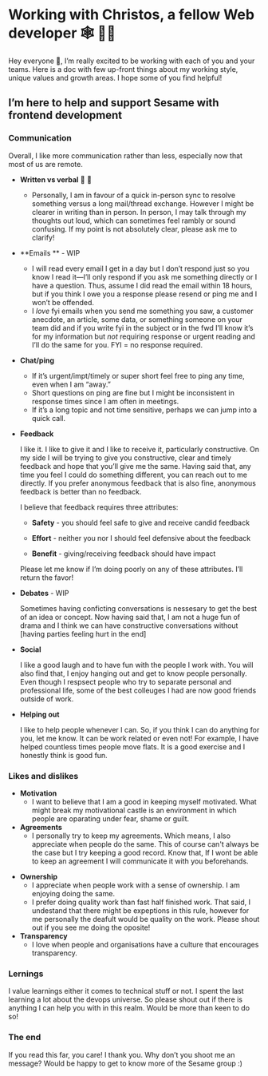 # Working with Christos, a fellow Web developer :spider_web: :man_technologist:

Hey everyone :wave:, I’m really excited to be working with each of you and your teams. Here is a doc with few up-front things about my working style, unique values and growth areas. I hope some of you find helpful!

## I’m here to help and support Sesame with frontend development

### Communication

Overall, I like more communication rather than less, especially now that most of us are remote.

* **Written vs verbal** :memo: :speech_balloon:

  *  Personally, I am in favour of a quick in-person sync to resolve something versus a long mail/thread exchange. However I might be clearer in writing than in person. In person, I may talk through my thoughts out loud, which can sometimes feel rambly or sound confusing. If my point is not absolutely clear, please ask me to clarify!

* **Emails ** - WIP

  - I will read every email I get in a day but I don’t respond just so you know I read it—I’ll only respond if you ask me something directly or I have a question. Thus, assume I did read the email within 18 hours, but if you think I owe you a response please resend or ping me and I won’t be offended.
  - I *love* fyi emails when you send me something you saw, a customer anecdote, an article, some data, or something someone on your team did and if you write fyi in the subject or in the fwd I’ll know it’s for my information but *not* requiring response or urgent reading and I’ll do the same for you. FYI = no response required.

* **Chat/ping**

  - If it’s urgent/impt/timely or super short feel free to ping any time, even when I am “away.”
  - Short questions on ping are fine but I might be inconsistent in response times since I am often in meetings.
  - If it’s a long topic and not time sensitive, perhaps we can jump into a quick call. 

* **Feedback**

  I like it. I like to give it and I like to receive it, particularly constructive. On my side I will be trying to give you constructive, clear and timely feedback and hope that you’ll give me the same. Having said that, any time you feel I could do something different, you can reach out to me directly. If you prefer anonymous feedback that is also fine, anonymous feedback is better than no feedback. 

  I believe that feedback requires three attributes:

  - **Safety** - you should feel safe to give and receive candid feedback

  - **Effort** - neither you nor I should feel defensive about the feedback

  - **Benefit** - giving/receiving feedback should have impact

  Please let me know if I’m doing poorly on any of these attributes. I’ll return the favor!

* **Debates** - WIP

  Sometimes having conficting conversations is nessesary to get the best of an idea or concept. Now having said that, I am not a huge fun of drama and I think we can have constructive conversations without [having parties feeling hurt in the end]

- **Social**

  I like a good laugh and to have fun with the people I work with. You will also find that, I enjoy hanging out and get to know people personally. Even though I respsect people who try to separate personal and professional life, some of the best colleuges I had are now good friends outside of work.

- **Helping out** 

  I like to help people whenever I can. So, if you think I can do anything for you, let me know. It can be work related or even not! For example, I have helped countless times people move flats. It is a good exercise and I honestly think is good fun.

### Likes and dislikes

* **Motivation**
  * I want to believe that I am a good in keeping myself motivated. What might break my motivational castle is an environment in which people are oparating under fear, shame or guilt.  
* **Agreements**
  * I personally try to keep my agreements. Which means, I also appreciate when people do the same. This of course can't always be the case but I try keeping a good record. Know that, If I wont be able to keep an agreement I will communicate it with you beforehands.

- **Ownership**
  - I appreciate when people work with a sense of ownership. I am enjoying doing the same.
  - I prefer doing quality work than fast half finished work. That said, I undestand that there might be expeptions in this rule, however for me personally the deafult would be quality on the work. Please shout out if you see me doing the oposite!
- **Transparency**
  * I love when people and organisations have a culture that encourages transparency. 

### Lernings

I value learnings either it comes to technical stuff or not. I spent the last learning a lot about the devops universe. So please shout out if there is anything I can help you with in this realm. Would be more than keen to do so!

### The end
If you read this far, you care! I thank you. Why don’t you shoot me an message? Would be happy to get to know more of the Sesame group :)
